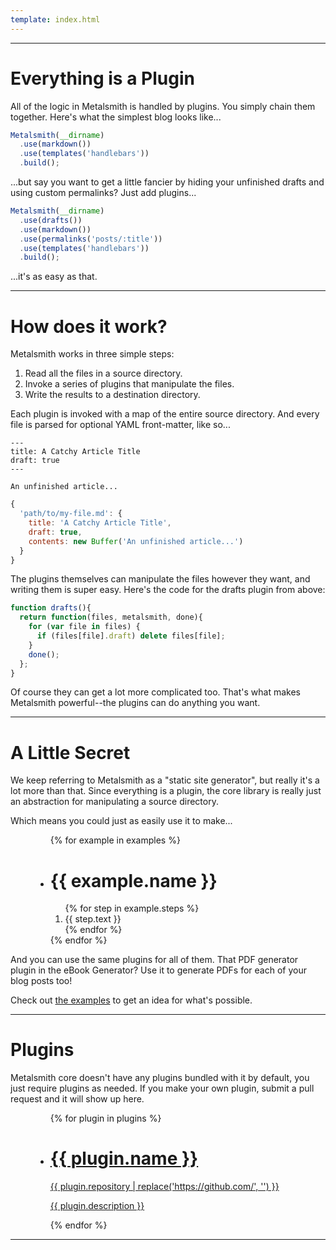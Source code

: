 ```yaml
---
template: index.html
---
```



---


# Everything is a Plugin

All of the logic in Metalsmith is handled by plugins. You simply chain them together. Here's what the simplest blog looks like...

```js
Metalsmith(__dirname)
  .use(markdown())
  .use(templates('handlebars'))
  .build();
```

...but say you want to get a little fancier by hiding your unfinished drafts and using custom permalinks? Just add plugins...

```js
Metalsmith(__dirname)
  .use(drafts())
  .use(markdown())
  .use(permalinks('posts/:title'))
  .use(templates('handlebars'))
  .build();
```

...it's as easy as that.


---


# How does it work?

Metalsmith works in three simple steps:

  1. Read all the files in a source directory.
  2. Invoke a series of plugins that manipulate the files.
  3. Write the results to a destination directory.

Each plugin is invoked with a map of the entire source directory. And every file is parsed for optional YAML front-matter, like so...

```
---
title: A Catchy Article Title
draft: true
---

An unfinished article...
```
```js
{
  'path/to/my-file.md': {
    title: 'A Catchy Article Title',
    draft: true,
    contents: new Buffer('An unfinished article...')
  }
}
```

The plugins themselves can manipulate the files however they want, and writing them is super easy. Here's the code for the drafts plugin from above:

```js
function drafts(){
  return function(files, metalsmith, done){
    for (var file in files) {
      if (files[file].draft) delete files[file];
    }
    done();
  };
}
```

Of course they can get a lot more complicated too. That's what makes Metalsmith powerful--the plugins can do anything you want.


---


# A Little Secret
We keep referring to Metalsmith as a "static site generator", but really it's a lot more than that. Since everything is a plugin, the core library is really just an abstraction for manipulating a source directory.

Which means you could just as easily use it to make...

<figure class="Examples">
  <ul class="Example-list">
  {% for example in examples %}
    <li class="Example">
      <h1 class="Example-title">{{ example.name }}</h1>
      <ol class="Example-step-list">
      {% for step in example.steps %}
        <li class="Example-step ss-{{ step.icon }}">{{ step.text }}</li>
      {% endfor %}
      </ol>
    </li>
  {% endfor %}
  </ul>
</figure>

And you can use the same plugins for all of them. That PDF generator plugin in the eBook Generator? Use it to generate PDFs for each of your blog posts too!

Check out [the examples](https://github.com/segmentio/metalsmith/tree/master/examples) to get an idea for what's possible.


---


# Plugins
Metalsmith core doesn't have any plugins bundled with it by default, you just require plugins as needed. If you make your own plugin, submit a pull request and it will show up here.

<figure class="Plugins">
  <ul class="Plugin-list">
  {% for plugin in plugins %}
    <li class="Plugin">
      <a class="Plugin-link" href="{{ plugin.repository }}">
        <h1 class="Plugin-title">{{ plugin.name }}<i class="Plugin-icon ss-{{ plugin.icon }}"></i></h1>
        <span class="Plugin-repository">{{ plugin.repository | replace('https://github.com/', '') }}</span>
        <p class="Plugin-description">{{ plugin.description }}</p>
      </a>
    </li>
  {% endfor %}
  </ul>
</figure>


---